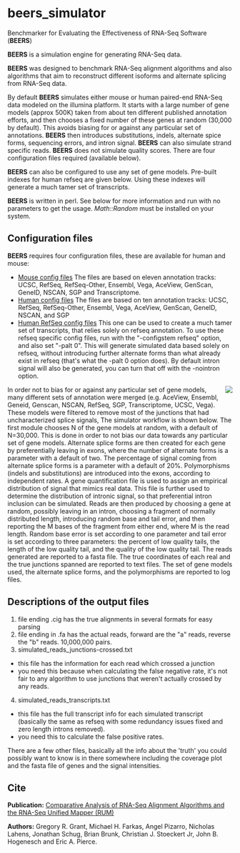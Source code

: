 

# beers_simulator

Benchmarker for Evaluating the Effectiveness of RNA-Seq Software (**BEERS**)

**BEERS** is a simulation engine for generating RNA-Seq data.

**BEERS** was designed to benchmark RNA-Seq alignment algorithms and also algorithms that aim to reconstruct different isoforms and alternate splicing from RNA-Seq data.



By default **BEERS** simulates either mouse or human paired-end RNA-Seq data modeled on the illumina platform. It starts with a large number of gene models (approx 500K) taken from about ten different published annotation efforts, and then chooses a fixed number of these genes at random (30,000 by default). This avoids biasing for or against any particular set of annotations. **BEERS** then introduces substitutions, indels, alternate spice forms, sequencing errors, and intron signal. **BEERS** can also simulate strand specific reads. **BEERS** does not simulate quality scores. There are four configuration files required (available below).

**BEERS** can also be configured to use any set of gene models. Pre-built indexes for human refseq are given below. Using these indexes will generate a much tamer set of transcripts.

**BEERS** is written in perl. See below for more information and run with no parameters to get the usage. *Math::Random* must be installed on your system.

## Configuration files

**BEERS** requires four configuration files, these are available for human and mouse:

 - [Mouse config files](http://itmat.rum.s3.amazonaws.com/simulator_config_mouse.tar.gz) The files are based on eleven annotation tracks: UCSC, RefSeq, RefSeq-Other, Ensembl, Vega, AceView, GenScan, GeneID, NSCAN, SGP and Transcriptome.
 -  [Human config files](http://itmat.rum.s3.amazonaws.com/simulator_config_human.tar.gz) The files are based on ten annotation tracks: UCSC, RefSeq, RefSeq-Other, Ensembl, Vega, AceView, GenScan, GeneID, NSCAN, and SGP
 - [Human RefSeq config files](http://itmat.rum.s3.amazonaws.com/simulator_config_refseq.tar.gz) This one can be used to create a much tamer set of transcripts, that relies solely on refseq annotation.
To use these refseq specific config files, run with the "-configstem refseq" option, and also set "-palt 0". This will generate simulated data based solely on refseq, without introducing further alternate forms than what already exist in refseq (that's what the -palt 0 option does). By default intron signal will also be generated, you can turn that off with the -nointron option.


<img align="right" src="http://www.cbil.upenn.edu/BEERS/simulator_workflow_small.jpg">
In order not to bias for or against any particular set of gene models, many different sets of annotation were merged (e.g. AceView, Ensembl, Geneid, Genscan, NSCAN, RefSeq, SGP, Transcriptome, UCSC, Vega). These models were filtered to remove most of the junctions that had uncharacterized splice signals, The simulator workflow is shown below. The first module chooses N of the gene models at random, with a default of N=30,000. This is done in order to not bias our data towards any particular set of gene models. Alternate splice forms are then created for each gene by preferentially leaving in exons, where the number of alternate forms is a parameter with a default of two. The percentage of signal coming from alternate splice forms is a parameter with a default of 20%. Polymorphisms (indels and substitutions) are introduced into the exons, according to independent rates. A gene quantification file is used to assign an empirical distribution of signal that mimics real data. This file is further used to determine the distribution of intronic signal, so that preferential intron inclusion can be simulated. Reads are then produced by choosing a gene at random, possibly leaving in an intron, choosing a fragment of normally distributed length, introducing random base and tail error, and then reporting the M bases of the fragment from either end, where M is the read length. Random base error is set according to one parameter and tail error is set according to three parameters: the percent of low quality tails, the length of the low quality tail, and the quality of the low quality tail. The reads generated are reported to a fasta file. The true coordinates of each real and the true junctions spanned are reported to text files. The set of gene models used, the alternate splice forms, and the polymorphisms are reported to log files.






## Descriptions of the output files

 1. file ending .cig has the true alignments in several formats for easy parsing
 2. file ending in .fa has the actual reads, forward are the "a" reads, reverse the "b" reads. 10,000,000 pairs.
 3. simulated_reads_junctions-crossed.txt
   - this file has the information for each read which crossed a junction
   - you need this because when calculating the false negative rate, it's not fair to any algorithm to use junctions that weren't actually crossed by any reads.
 4. simulated_reads_transcripts.txt
   - this file has the full transcript info for each simulated transcript (basically the same as refseq with some redundancy issues fixed and zero length introns removed).
   - you need this to calculate the false positive rates.

There are a few other files, basically all the info about the 'truth' you could possibly want to know is in there somewhere including the coverage plot and the fasta file of genes and the signal intensities.


## Cite

**Publication:** [Comparative Analysis of RNA-Seq Alignment Algorithms and the RNA-Seq Unified Mapper (RUM)](http://www.ncbi.nlm.nih.gov/pubmed/21775302?dopt=Abstract)

**Authors:** Gregory R. Grant, Michael H. Farkas, Angel Pizarro, Nicholas Lahens, Jonathan Schug, Brian Brunk, Christian J. Stoeckert Jr, John B. Hogenesch and Eric A. Pierce.
